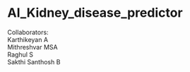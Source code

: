 # AI_Kidney_disease_predictor
Collaborators:<br />
Karthikeyan A<br />
Mithreshvar MSA<br />
Raghul S<br />
Sakthi Santhosh B<br />
